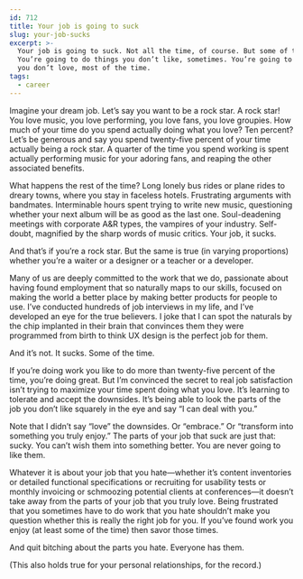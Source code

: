 ```yaml
---
id: 712
title: Your job is going to suck
slug: your-job-sucks
excerpt: >-
  Your job is going to suck. Not all the time, of course. But some of the time.
  You’re going to do things you don’t like, sometimes. You’re going to do things
  you don’t love, most of the time.
tags:
  - career
---
```

Imagine your dream job. Let’s say you want to be a rock star. A rock star! You love music, you love performing, you love fans, you love groupies. How much of your time do you spend actually doing what you love? Ten percent? Let’s be generous and say you spend twenty-five percent of your time actually being a rock star. A quarter of the time you spend working is spent actually performing music for your adoring fans, and reaping the other associated benefits.


What happens the rest of the time? Long lonely bus rides or plane rides to dreary towns, where you stay in faceless hotels. Frustrating arguments with bandmates. Interminable hours spent trying to write new music, questioning whether your next album will be as good as the last one. Soul-deadening meetings with corporate A&amp;R types, the vampires of your industry. Self-doubt, magnified by the sharp words of music critics. Your job, it sucks.

And that’s if you’re a rock star. But the same is true (in varying proportions) whether you’re a waiter or a designer or a teacher or a developer.

Many of us are deeply committed to the work that we do, passionate about having found employment that so naturally maps to our skills, focused on making the world a better place by making better products for people to use. I’ve conducted hundreds of job interviews in my life, and I’ve developed an eye for the true believers. I joke that I can spot the naturals by the chip implanted in their brain that convinces them they were programmed from birth to think UX design is the perfect job for them.

And it’s not. It sucks. Some of the time.

If you’re doing work you like to do more than twenty-five percent of the time, you’re doing great. But I’m convinced the secret to real job satisfaction isn’t trying to maximize your time spent doing what you love. It’s learning to tolerate and accept the downsides. It’s being able to look the parts of the job you don’t like squarely in the eye and say “I can deal with you.”

Note that I didn’t say “love” the downsides. Or “embrace.” Or “transform into something you truly enjoy.” The parts of your job that suck are just that: sucky. You can’t wish them into something better. You are never going to like them.

Whatever it is about your job that you hate—whether it’s content inventories or detailed functional specifications or recruiting for usability tests or monthly invoicing or schmoozing potential clients at conferences—it doesn’t take away from the parts of your job that you truly love. Being frustrated that you sometimes have to do work that you hate shouldn’t make you question whether this is really the right job for you. If you’ve found work you enjoy (at least some of the time) then savor those times.

And quit bitching about the parts you hate. Everyone has them.

(This also holds true for your personal relationships, for the record.)
